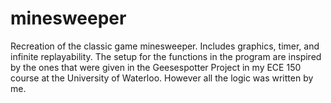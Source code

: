 # minesweeper
Recreation of the classic game minesweeper. Includes graphics, timer, and infinite replayability.
The setup for the functions in the program are inspired by the ones that were given in the Geesespotter Project in my ECE 150 course at the University of Waterloo. 
However all the logic was written by me.  
